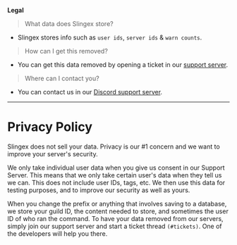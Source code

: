 **Legal**
> What data does Slingex store?
- Slingex stores info such as `user ids`, `server ids` & `warn counts`.

> How can I get this removed?
- You can get this data removed by opening a ticket in our [support server](https://discord.gg/KXQhCBy).

> Where can I contact you?
- You can contact us in our [Discord support server](https://discord.gg/KXQhCBy).

---

# Privacy Policy

Slingex does not sell your data. Privacy is our #1 concern and we want to improve your server's security.

We only take individual user data when you give us consent in our Support Server. This means that we only take certain user's data when they tell us we can. This does not include user IDs, tags, etc. We then use this data for testing purposes, and to improve our security as well as yours.

When you change the prefix or anything that involves saving to a database, we store your guild ID, the content needed to store, and sometimes the user ID of who ran the command. To have your data removed from our servers, simply join our support server and start a ticket thread `(#tickets)`. One of the developers will help you there.
